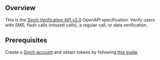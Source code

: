 ## Overview

This is the [Sinch Verification API v2.0](https://www.sinch.com/) OpenAPI specification. Verify users with SMS, flash calls (missed calls), a regular call, or data verification.
## Prerequisites

 Create a [Sinch account](https://www.sinch.com/) and obtain tokens by following [this guide](https://developers.sinch.com/docs/verification/api-reference/authentication/).
